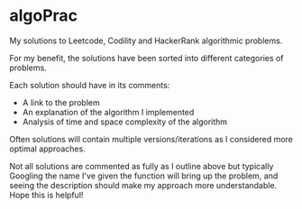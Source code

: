 # algoPrac

My solutions to Leetcode, Codility and HackerRank algorithmic problems.

For my benefit, the solutions have been sorted into different categories of problems.

Each solution should have in its comments:

- A link to the problem
- An explanation of the algorithm I implemented
- Analysis of time and space complexity of the algorithm

Often solutions will contain multiple versions/iterations as I considered more optimal approaches.

Not all solutions are commented as fully as I outline above but typically Googling the name I've given the function will bring up the problem, and seeing the description should make my approach more understandable. Hope this is helpful!
